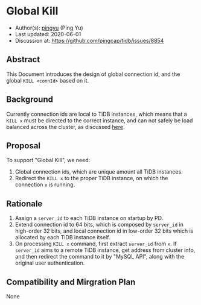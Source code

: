 # Global Kill

- Author(s):     [pingyu](https://github.com/pingyu) (Ping Yu)
- Last updated:  2020-06-01
- Discussion at: https://github.com/pingcap/tidb/issues/8854

## Abstract

This Document introduces the design of global connection id, and the global `KILL <connId>` based on it.

## Background

Currently connection ids are local to TiDB instances, which means that a `KILL x` must be directed to the correct instance, and can not safely be load balanced across the cluster, as discussed [here](https://github.com/pingcap/tidb/issues/8854).

## Proposal

To support "Global Kill", we need:
1. Global connection ids, which are unique amount all TiDB instances.
2. Redirect the `KILL x` to the proper TiDB instance, on which the connection `x` is running.


## Rationale

1. Assign a `server_id` to each TiDB instance on startup by PD.
2. Extend connection id to 64 bits, which is composed by `server_id` in high-order 32 bits, and local connection id in low-order 32 bits which is allocated by each TiDB instance itself.
3. On processing `KILL x` command, first extract `server_id` from `x`. If `server_id` aims to a remote TiDB instance, get address from cluster info, and then redirect the command to it by "MySQL API", along with the original user authentication.

## Compatibility and Mirgration Plan

None


